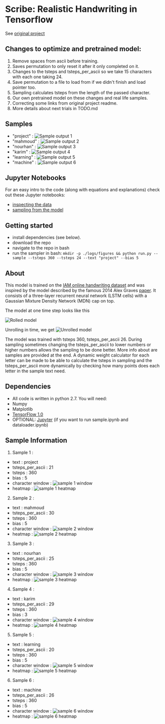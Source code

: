 Scribe: Realistic Handwriting in Tensorflow
=======
See [original project](https://github.com/greydanus/scribe)

Changes to optimize and pretrained model:
-----------------------------------------
1. Remove spaces from ascii before training.
2. Saves permutation to only reset it after it only completed on it.
3. Changes to the tsteps and tsteps_per_ascii so we take 15 characters with each one taking 24.
4. Save permutation to a file to load from if we didn't finish and load pointer too.
5. Sampling calculates tsteps from the length of the passed character.
6. Our own pretrained model on these changes and real life samples.
7. Correcting some links from original project readme.
8. More details about next trials in TODO.md

Samples
--------
* "project" :
 ![Sample output 1](static/iter-125000-l-project.png?raw=true)
* "mahmoud" :
 ![Sample output 2](static/iter-125000-l-mahmoud.png?raw=true)
* "nourhan" :
 ![Sample output 3](static/iter-125000-l-nourhan.png?raw=true)
* "karim" :
 ![Sample output 4](static/iter-125000-l-karim.png?raw=true)
* "learning" :
 ![Sample output 5](static/iter-125000-l-learning.png?raw=true)
* "machine" :
 ![Sample output 6](static/iter-125000-l-machine.png?raw=true)

Jupyter Notebooks
--------
For an easy intro to the code (along with equations and explanations) check out these Jupyter notebooks:
* [inspecting the data](https://nbviewer.jupyter.org/github/greydanus/scribe/blob/master/dataloader.ipynb)
* [sampling from the model](https://nbviewer.jupyter.org/github/greydanus/scribe/blob/master/sample.ipynb)

Getting started
--------
* install dependencies (see below).
* download the repo
* navigate to the repo in bash
* run the sampler in bash: `mkdir -p ./logs/figures && python run.py --sample --tsteps 360 --tsteps 24 --text "project" --bias 5`


About
--------
This model is trained on the [IAM online handwriting dataset](http://www.fki.inf.unibe.ch/databases/iam-on-line-handwriting-database) and was inspired by the model described by the famous 2014 Alex Graves [paper](https://arxiv.org/abs/1308.0850). It consists of a three-layer recurrent neural network (LSTM cells) with a Gaussian Mixture Density Network (MDN) cap on top.

The model at one time step looks like this

![Rolled model](static/model_rolled.png?raw=true)

Unrolling in time, we get
![Unrolled model](static/model_unrolled.png?raw=true)

The model was trained with tsteps 360, tsteps_per_ascii 26. During sampling sometimes changing the tsteps_per_ascii to lower numbers or higher numbers allows the sampling to be done better. More info about are samples are provided at the end. A dynamic weight calculator for each letter can be made to be able to calculate the tsteps in sampling and the tsteps_per_ascii more dynamically by checking how many points does each letter in the sample text need.


Dependencies
--------
* All code is written in python 2.7. You will need:
 * Numpy
 * Matplotlib
 * [TensorFlow 1.0](https://www.tensorflow.org/install/)
 * OPTIONAL: [Jupyter](https://jupyter.org/) (if you want to run sample.ipynb and dataloader.ipynb)

Sample Information
------------------
1. Sample 1 :
 * text : project
 * tsteps_per_ascii : 21
 * tsteps : 360
 * bias : 5
 * character window : ![sample 1 window](static/iter-125000-w-project.png?raw=true)
 * heatmap : ![sample 1 heatmap](static/iter-125000-g-project.png?raw=true)
2. Sample 2 :
 * text : mahmoud
 * tsteps_per_ascii : 30
 * tsteps : 360
 * bias : 5
 * character window : ![sample 2 window](static/iter-125000-w-mahmoud.png?raw=true)
 * heatmap : ![sample 2 heatmap](static/iter-125000-g-mahmoud.png?raw=true)
3. Sample 3 :
 * text : nourhan
 * tsteps_per_ascii : 25
 * tsteps : 360
 * bias : 5
 * character window : ![sample 3 window](static/iter-125000-w-nourhan.png?raw=true)
 * heatmap : ![sample 3 heatmap](static/iter-125000-g-nourhan.png?raw=true)
4. Sample 4 :
 * text : karim
 * tsteps_per_ascii : 29
 * tsteps : 360
 * bias : 3
 * character window : ![sample 4 window](static/iter-125000-w-karim.png?raw=true)
 * heatmap : ![sample 4 heatmap](static/iter-125000-g-karim.png?raw=true)
5. Sample 5 :
 * text : learning
 * tsteps_per_ascii : 20
 * tsteps : 360
 * bias : 5
 * character window : ![sample 5 window](static/iter-125000-w-learning.png?raw=true)
 * heatmap : ![sample 5 heatmap](static/iter-125000-g-learning.png?raw=true)
6. Sample 6 :
 * text : machine
 * tsteps_per_ascii : 26
 * tsteps : 360
 * bias : 5
 * character window : ![sample 6 window](static/iter-125000-w-machine.png?raw=true)
 * heatmap : ![sample 6 heatmap](static/iter-125000-g-machine.png?raw=true)
